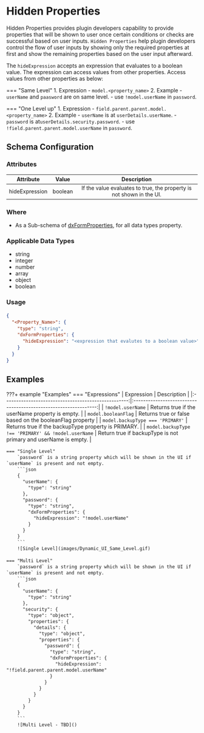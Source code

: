 # Hidden Properties
Hidden Properties provides plugin developers capability to provide properties that will be shown to user once certain conditions or 
checks are successful based on user inputs. `Hidden Properties` help plugin developers control the flow of user inputs by 
showing only the required properties at first and show the remaining properties based on the user input afterward.

The `hideExpression` accepts an expression that evaluates to a boolean value. The expression can access values from 
other properties. Access values from other properties as below:

=== "Same Level"
    1. Expression - `model.<property_name>`
    2. Example
        - `userName` and `paasword` are on same level.
        - use `!model.userName` in `password`.

=== "One Level up"
    1. Expression - `field.parent.parent.model.<property_name>`
    2. Example
        - `userName` is at `userDetails.userName`.
        - `password` is at`userDetails.security.password`.
        - use `!field.parent.parent.model.userName` in `password`.

## Schema Configuration

### Attributes
|   Attribute    |  Value  |                             Description                              |
|:--------------:|:-------:|:--------------------------------------------------------------------:|
| hideExpression | boolean | If the value evaluates to true, the property is not shown in the UI. |

### Where
- As a Sub-schema of [dxFormProperties](../Schemas.md#dxformproperties), for all data types property.

### Applicable Data Types
- string
- integer
- number
- array
- object
- boolean

### Usage
```json title="Schema" hl_lines="4 5 6"
{
  "<Property_Name>": {
    "type": "string",
    "dxFormProperties": {
      "hideExpression": "<expression that evalutes to a boolean value>"
    }
  }  
}
```

## Examples

???+ example "Examples"
    === "Expressions"
        |                     Expression                      |                           Description                           |
        |:---------------------------------------------------:|:---------------------------------------------------------------:|
        |                 `!model.userName`                   |         Returns true if the userName property is empty.         |
        |                `model.booleanFlag`                  |     Returns true or false based on the booleanFlag property     |
        |          `model.backupType === 'PRIMARY'`           |       Returns true if the backupType property is PRIMARY.       |
        | `model.backupType !== 'PRIMARY' && !model.userName` | Return true if backupType is not primary and userName is empty. |

    === "Single Level"
        `password` is a string property which will be shown in the UI if `userName` is present and not empty.
        ```json
        {
          "userName": {
            "type": "string"
          },
          "password": {
            "type": "string",
            "dxFormProperties": {
              "hideExpression": "!model.userName"
            }
          }
        }
        ```
        ![Single Level](images/Dynamic_UI_Same_Level.gif)

    === "Multi Level"
        `password` is a string property which will be shown in the UI if `userName` is present and not empty.
        ```json
        {
          "userName": {
            "type": "string"
          },
          "security": {
            "type": "object",
            "properties": {
              "details": {
                "type": "object",
                "properties": {
                  "password": {
                    "type": "string",
                    "dxFormProperties": {
                      "hideExpression": "!field.parent.parent.model.userName"
                    }
                  }
                }
              }
            }
          }
        }
        ```
        ![Multi Level - TBD]()